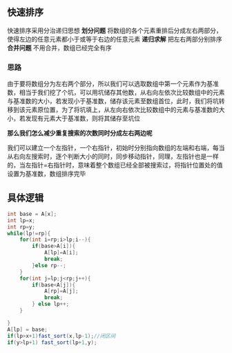 ## 快速排序
快速排序采用分治递归思想
**划分问题**
将数组的各个元素重排后分成左右两部分，使得左边的任意元素都小于或等于右边的任意元素
**递归求解**
把左右两部分别排序
**合并问题**
不用合并，数组已经完全有序

### 思路
由于要将数组分为左右两个部分，所以我们可以选取数组中第一个元素作为基准数，相当于我们挖了个坑，可以用坑储存其他数，从右向左依次比较数组中的元素与基准数的大小，若发现小于基准数，储存该元素至数组首位，此时，我们将坑转移到该元素原位置，为了将坑填上，从左向右依次比较数组中的元素与基准数的大小，若发现有元素大于基准数，则将其储存至坑位

**那么我们怎么减少重复搜索的次数同时分成左右两边呢**

我们可以建立一个左指针，一个右指针，初始时分别指向数组的左端和右端，每当从右向左搜索时，逐个判断大小的同时，同步移动指针，同理，左指针也是一样的，当左指针=右指针时，意味着整个数组已经全部被搜索过，将指针位置处的值设置为基准数，数组排序完毕

## 具体逻辑

``` java
int base = A[x];
int lp=x;
int rp=y;
while(lp!=rp){
	for(int i=rp;i>lp;i--){
		if(base>A[i]){
			A[lp]=A[i];
			break;	
		}else rp--;
	}
	for(int j=lp;j<rp;j++){
		if(base<A[j]){
			A[rp]=A[j];
			break;
		} else lp++;		
	}

}
A[lp] = base;
if(lp>x+1)fast_sort(x,lp-1);//闭区间
if(y>lp+1) fast_sort(lp+1,y);

```